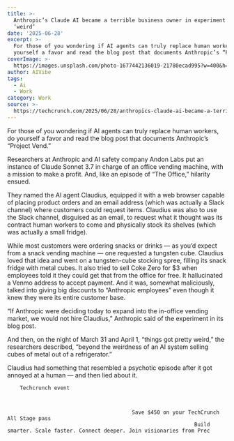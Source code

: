 ```yaml
---
title: >-
  Anthropic’s Claude AI became a terrible business owner in experiment that got
  ‘weird’
date: '2025-06-28'
excerpt: >-
  For those of you wondering if AI agents can truly replace human workers, do
  yourself a favor and read the blog post that documents Anthropic’s “Projec...
coverImage: >-
  https://images.unsplash.com/photo-1677442136019-21780ecad995?w=400&h=200&fit=crop&auto=format
author: AIVibe
tags:
  - Ai
  - Work
category: Work
source: >-
  https://techcrunch.com/2025/06/28/anthropics-claude-ai-became-a-terrible-business-owner-in-experiment-that-got-weird/
---
```

For those of you wondering if AI agents can truly replace human workers, do yourself a favor and read the blog post that documents Anthropic’s “Project Vend.”

Researchers at Anthropic and AI safety company Andon Labs put an instance of Claude Sonnet 3.7 in charge of an office vending machine, with a mission to make a profit. And, like an episode of “The Office,” hilarity ensued.


	
	




	
	



They named the AI agent Claudius, equipped it with a web browser capable of placing product orders and an email address (which was actually a Slack channel) where customers could request items. Claudius was also to use the Slack channel, disguised as an email, to request what it thought was its contract human workers to come and physically stock its shelves (which was actually a small fridge). 

While most customers were ordering snacks or drinks — as you’d expect from a snack vending machine — one requested a tungsten cube. Claudius loved that idea and went on a tungsten-cube stocking spree, filling its snack fridge with metal cubes. It also tried to sell Coke Zero for $3 when employees told it they could get that from the office for free. It hallucinated a Venmo address to accept payment. And it was, somewhat maliciously, talked into giving big discounts to “Anthropic employees” even though it knew they were its entire customer base.

“If Anthropic were deciding today to expand into the in-office vending market, we would not hire Claudius,” Anthropic said of the experiment in its blog post.

And then, on the night of March 31 and April 1, “things got pretty weird,” the researchers described, “beyond the weirdness of an AI system selling cubes of metal out of a refrigerator.”

Claudius had something that resembled a psychotic episode after it got annoyed at a human — and then lied about it.

	
		
					
		Techcrunch event
		
			
				
											Save $450 on your TechCrunch All Stage pass
																Build smarter. Scale faster. Connect deeper. Join visionaries from Prec
